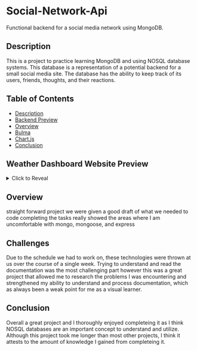 # Social-Network-Api
Functional backend for a social media network using MongoDB.

## Description
This is a project to practice learning MongoDB and using NOSQL database systems. This database is a representation of a potential backend for a small social media site. The database has the ability to keep track of its users, friends, thoughts, and their reactions.


## Table of Contents
- [Description](#description)
- [Backend Preview](#backend-preview)
- [Overview](#overview)
- [Bulma](#bulma)
- [Chart.js](#chartjs)
- [Conclusion](#conclusion)

## Weather Dashboard Website Preview

<details>
<summary>Click to Reveal</summary>

[![Screenshot of Password Generator Website](assets/images/websitepreview.jpg)](https://jonathan6.github.io/Weather-Dashboard/)
Click the preview to be redirected to the website!

</details>

## Overview
 
straight forward project
we were given a good draft of what we needed to code
completing the tasks really showed the areas where I am uncomfortable with mongo, mongoose, and express



## Challenges

Due to the schedule we had to work on, these technologies were thrown at us over the course of a single week. 
Trying to understand and read the documentation was the most challenging part 
however this was a great project that allowed me to research the problems I was encountering and strengthened my ability to understand and process documentation, which as always been a weak point for me as a visual learner.


## Conclusion
Overall a great project and I thoroughly enjoyed completeing it as I think NOSQL databases are an important concept to understand and utilize. Although this project took me longer than most other projects, I think it attests to the amount of knowledge I gained from completeing it.